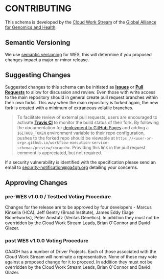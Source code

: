 
# CONTRIBUTING

This schema is developed by the [Cloud Work Stream](https://ga4gh.cloud) of the [Global Alliance for Genomics and Health](https://ga4gh.org).

## Semantic Versioning

We use [semantic versioning](https://semver.org/) for WES, this will determine if you proposed changes impact a major or minor release.

## Suggesting Changes

Suggested changes to this schema can be initiated as [**Issues**](https://github.com/ga4gh/workflow-execution-service-schemas/issues) or [**Pull Requests**](https://github.com/ga4gh/workflow-execution-service-schemas/pulls) to allow for discussion and review. Even those with write access to the main repository should in general create pull request branches within their own forks. This way when the main repository is forked again, the new fork is created with a minimum of extraneous volatile branches.

> To facilitate review of external pull requests, users are encouraged to activate [**Travis CI**](https://travis-ci.org/) to monitor the build status of their fork. By following the documentation for [deployment to GitHub Pages](https://docs.travis-ci.com/user/deployment/pages/) and adding a `$GITHUB_TOKEN` environment variable to their repo configuration, pushes to the forked repo should be viewable at `https://<user-or-org>.github.io/workflow-execution-service-schemas/preview/<branch>`. Providing this link in the pull request comment is appreciated, but not required.

If a security vulnerability is identified with the specification please send an email to security-notification@ga4gh.org detailing your concerns.

## Approving Changes

### pre-WES v1.0.0 / Testbed Voting Procedure
Changes for the release are to be approved by four developers - Marcus Kinsella (HCA), Jeff Gentry (Broad Institute), James Eddy (Sage Bionetworks), Peter Amstutz (Veritas Genetics). In addition they must not be overridden by the Cloud Work Stream Leads, Brian O'Connor and David Glazer.

### post WES v1.0.0 Voting Procedure
GA4GH has a number of Driver Projects. Each of those associated with the Cloud Work Stream will nominate a representative. None of these may vote against a proposed change for it to proceed. In addition they must not be overridden by the Cloud Work Stream Leads, Brian O'Connor and David Glazer.
